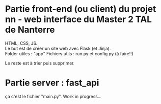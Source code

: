 # Partie front-end (ou client) du projet nn - web interface du Master 2 TAL de Nanterre

HTML, CSS, JS.  
Le but est de créer un site web avec Flask (et Jinja).  
Folder utiles : "app"
Fichiers utils : run.py et config.py (à faire!!)

Le reste est à trier puis supprimer.


# Partie server : fast_api

ça c'est le fichier "main.py". Work in progress...
